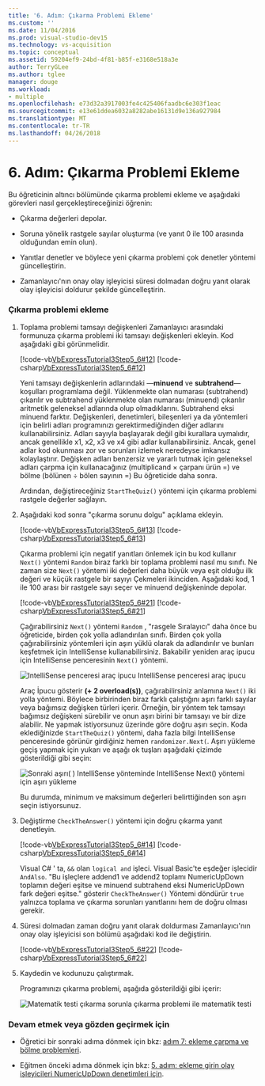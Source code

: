 ```yaml
---
title: '6. Adım: Çıkarma Problemi Ekleme'
ms.custom: ''
ms.date: 11/04/2016
ms.prod: visual-studio-dev15
ms.technology: vs-acquisition
ms.topic: conceptual
ms.assetid: 59204ef9-24bd-4f81-b85f-e3168e518a3e
author: TerryGLee
ms.author: tglee
manager: douge
ms.workload:
- multiple
ms.openlocfilehash: e73d32a3917003fe4c425406faadbc6e303f1eac
ms.sourcegitcommit: e13e61ddea6032a8282abe16131d9e136a927984
ms.translationtype: MT
ms.contentlocale: tr-TR
ms.lasthandoff: 04/26/2018
---
```

# <a name="step-6-add-a-subtraction-problem"></a>6. Adım: Çıkarma Problemi Ekleme
Bu öğreticinin altıncı bölümünde çıkarma problemi ekleme ve aşağıdaki görevleri nasıl gerçekleştireceğinizi öğrenin:

-   Çıkarma değerleri depolar.

-   Soruna yönelik rastgele sayılar oluşturma (ve yanıt 0 ile 100 arasında olduğundan emin olun).

-   Yanıtlar denetler ve böylece yeni çıkarma problemi çok denetler yöntemi güncelleştirin.

-   Zamanlayıcı'nın onay olay işleyicisi süresi dolmadan doğru yanıt olarak olay işleyicisi doldurur şekilde güncelleştirin.

### <a name="to-add-a-subtraction-problem"></a>Çıkarma problemi ekleme

1.  Toplama problemi tamsayı değişkenleri Zamanlayıcı arasındaki formunuza çıkarma problemi iki tamsayı değişkenleri ekleyin. Kod aşağıdaki gibi görünmelidir.

     [!code-vb[VbExpressTutorial3Step5_6#12](../ide/codesnippet/VisualBasic/step-6-add-a-subtraction-problem_1.vb)]
     [!code-csharp[VbExpressTutorial3Step5_6#12](../ide/codesnippet/CSharp/step-6-add-a-subtraction-problem_1.cs)]

     Yeni tamsayı değişkenlerin adlarındaki —**minuend** ve **subtrahend**— koşulları programlama değil. Yüklenmekte olan numarası (subtrahend) çıkarılır ve subtrahend yüklenmekte olan numarası (minuend) çıkarılır aritmetik geleneksel adlarında olup olmadıklarını. Subtrahend eksi minuend farktır. Değişkenleri, denetimleri, bileşenleri ya da yöntemleri için belirli adları programınızı gerektirmediğinden diğer adlarını kullanabilirsiniz. Adları sayıyla başlayarak değil gibi kurallara uymalıdır, ancak genellikle x1, x2, x3 ve x4 gibi adlar kullanabilirsiniz. Ancak, genel adlar kod okunması zor ve sorunları izlemek neredeyse imkansız kolaylaştırır. Değişken adları benzersiz ve yararlı tutmak için geleneksel adları çarpma için kullanacağınız (multiplicand × çarpanı ürün =) ve bölme (bölünen ÷ bölen sayının =) Bu öğreticide daha sonra.

     Ardından, değiştireceğiniz `StartTheQuiz()` yöntemi için çıkarma problemi rastgele değerler sağlayın.

2.  Aşağıdaki kod sonra "çıkarma sorunu dolgu" açıklama ekleyin.

     [!code-vb[VbExpressTutorial3Step5_6#13](../ide/codesnippet/VisualBasic/step-6-add-a-subtraction-problem_2.vb)]
     [!code-csharp[VbExpressTutorial3Step5_6#13](../ide/codesnippet/CSharp/step-6-add-a-subtraction-problem_2.cs)]

     Çıkarma problemi için negatif yanıtları önlemek için bu kod kullanır `Next()` yöntemi `Random` biraz farklı bir toplama problemi nasıl mu sınıfı. Ne zaman size `Next()` yöntemi iki değerleri daha büyük veya eşit olduğu ilk değeri ve küçük rastgele bir sayıyı Çekmeleri ikinciden. Aşağıdaki kod, 1 ile 100 arası bir rastgele sayı seçer ve minuend değişkeninde depolar.

     [!code-vb[VbExpressTutorial3Step5_6#21](../ide/codesnippet/VisualBasic/step-6-add-a-subtraction-problem_3.vb)]
     [!code-csharp[VbExpressTutorial3Step5_6#21](../ide/codesnippet/CSharp/step-6-add-a-subtraction-problem_3.cs)]

     Çağırabilirsiniz `Next()` yöntemi `Random` , "rasgele Sıralayıcı" daha önce bu öğreticide, birden çok yolla adlandırılan sınıfı. Birden çok yolla çağırabilirsiniz yöntemleri için aşırı yüklü olarak da adlandırılır ve bunları keşfetmek için IntelliSense kullanabilirsiniz. Bakabilir yeniden araç ipucu için IntelliSense penceresinin `Next()` yöntemi.

     ![IntelliSense penceresi araç ipucu](../ide/media/express_overloads.png "Express_Overloads") IntelliSense penceresi araç ipucu

     Araç İpucu gösterir **(+ 2 overload(s))**, çağırabilirsiniz anlamına `Next()` iki yolla yöntemi. Böylece birbirinden biraz farklı çalıştığını aşırı farklı sayılar veya bağımsız değişken türleri içerir. Örneğin, bir yöntem tek tamsayı bağımsız değişkeni sürebilir ve onun aşırı birini bir tamsayı ve bir dize alabilir. Ne yapmak istiyorsunuz üzerinde göre doğru aşırı seçin. Koda eklediğinizde `StartTheQuiz()` yöntemi, daha fazla bilgi IntelliSense penceresinde görünür girdiğiniz hemen `randomizer.Next(`. Aşırı yükleme geçiş yapmak için yukarı ve aşağı ok tuşları aşağıdaki çizimde gösterildiği gibi seçin:

     ![Sonraki aşırı&#40; &#41; IntelliSense yönteminde](../ide/media/express_nextoverload.png "Express_NextOverload") IntelliSense Next() yöntemi için aşırı yükleme

     Bu durumda, minimum ve maksimum değerleri belirttiğinden son aşırı seçin istiyorsunuz.

3.  Değiştirme `CheckTheAnswer()` yöntemi için doğru çıkarma yanıt denetleyin.

     [!code-vb[VbExpressTutorial3Step5_6#14](../ide/codesnippet/VisualBasic/step-6-add-a-subtraction-problem_4.vb)]
     [!code-csharp[VbExpressTutorial3Step5_6#14](../ide/codesnippet/CSharp/step-6-add-a-subtraction-problem_4.cs)]

     Visual C# ' ta, `&&` olan `logical and` işleci. Visual Basic'te eşdeğer işlecidir `AndAlso`. "Bu işleçlere addend1 ve addend2 toplamı NumericUpDown toplamın değeri eşitse ve minuend subtrahend eksi NumericUpDown fark değeri eşitse." gösterir `CheckTheAnswer()` Yöntemi döndürür `true` yalnızca toplama ve çıkarma sorunları yanıtlarını hem de doğru olması gerekir.

4.  Süresi dolmadan zaman doğru yanıt olarak doldurması Zamanlayıcı'nın onay olay işleyicisi son bölümü aşağıdaki kod ile değiştirin.

     [!code-vb[VbExpressTutorial3Step5_6#22](../ide/codesnippet/VisualBasic/step-6-add-a-subtraction-problem_5.vb)]
     [!code-csharp[VbExpressTutorial3Step5_6#22](../ide/codesnippet/CSharp/step-6-add-a-subtraction-problem_5.cs)]

5.  Kaydedin ve kodunuzu çalıştırmak.

     Programınızı çıkarma problemi, aşağıda gösterildiği gibi içerir:

     ![Matematik testi çıkarma sorunla](../ide/media/express_addsubtract.png "Express_AddSubtract") çıkarma problemi ile matematik testi

### <a name="to-continue-or-review"></a>Devam etmek veya gözden geçirmek için

-   Öğretici bir sonraki adıma dönmek için bkz: [adım 7: ekleme çarpma ve bölme problemleri](../ide/step-7-add-multiplication-and-division-problems.md).

-   Eğitmen önceki adıma dönmek için bkz: [5. adım: ekleme girin olay işleyicileri NumericUpDown denetimleri için](../ide/step-5-add-enter-event-handlers-for-the-numericupdown-controls.md).
